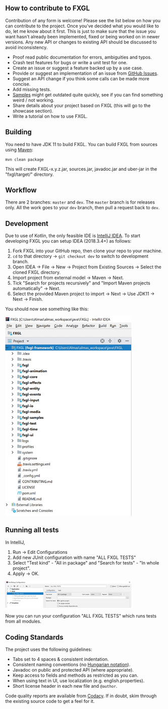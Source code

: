 ## How to contribute to FXGL

Contribution of any form is welcome!
Please see the list below on how you can contribute to the project.
Once you've decided what you would like to do, let me know about it first.
This is just to make sure that the issue you want hasn't already been implemented,
fixed or being worked on in newer versions.
Any new API or changes to existing API should be discussed to avoid inconsistency.

* Proof read public documentation for errors, ambiguities and typos.
* Crash test features for bugs or write a unit test for one.
* Create an issue or suggest a feature backed up by a use case.
* Provide or suggest an implementation of an issue from [GitHub Issues](https://github.com/AlmasB/FXGL/issues).
* Suggest an API change if you think some calls can be made more concise.
* Add missing tests.
* [Samples](fxgl-samples) might get outdated quite quickly, see if you can find something weird / not working.
* Share details about your project based on FXGL (this will go to the showcase section).
* Write a tutorial on how to use FXGL.

## Building

You need to have JDK 11 to build FXGL.
You can build FXGL from sources using [Maven](https://maven.apache.org/):
```maven
mvn clean package
```

This will create FXGL-x.y.z.jar, sources.jar, javadoc.jar and uber-jar in the "fxgl/target/" directory.

## Workflow

There are 2 branches: `master` and `dev`.
The `master` branch is for releases only.
All the work goes to your `dev` branch, then pull a request back to `dev`.

## Development

Due to use of Kotlin, the only feasible IDE is [IntelliJ IDEA](https://www.jetbrains.com/idea/).
To start developing FXGL you can setup IDEA (2018.3.4+) as follows:

1. Fork FXGL into your GitHub repo, then clone your repo to your machine.
2. `cd` to that directory -> `git checkout dev` to switch to development branch.
3. Open IDEA -> File -> New -> Project from Existing Sources -> Select the cloned FXGL directory.
4. Import project from external model -> Maven -> Next.
5. Tick "Search for projects recursively" and "Import Maven projects automatically" -> Next.
6. Select the provided Maven project to import -> Next -> Use JDK11 -> Next -> Finish.

You should now see something like this:

<img src="https://raw.githubusercontent.com/AlmasB/git-server/master/storage/images/fxgl11_IDEA.jpg" width="400" />

## Running all tests

In IntelliJ,

1. Run -> Edit Configurations
2. Add new JUnit configuration with name "ALL FXGL TESTS"
3. Select "Test kind" - "All in package" and "Search for tests" - "In whole project".
4. Apply -> OK.

<img src="https://raw.githubusercontent.com/AlmasB/git-server/master/storage/images/fxgl11_tests.jpg" width="400" />

Now you can run your configuration "ALL FXGL TESTS" which runs tests from all modules.

## Coding Standards

The project uses the following guidelines:

* Tabs set to 4 spaces & consistent indentation.
* Consistent naming conventions (no [Hungarian notation](https://en.wikipedia.org/wiki/Hungarian_notation)).
* Javadoc on public and protected API (where appropriate).
* Keep access to fields and methods as restricted as you can.
* When using text in UI, use localization (e.g. english.properties).
* Short license header in each new file and `@author`.

Code quality reports are available from [Codacy](https://www.codacy.com/app/AlmasB/FXGL/dashboard).
If in doubt, skim through the existing source code to get a feel for it.
